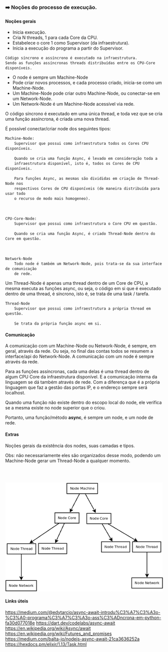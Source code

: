 ### :arrow_right: Noções do processo de execução.

#### Noções gerais

- Inicia execução.
- Cria N threads, 1 para cada Core da CPU.
- Estabelece o core 1 como Supervisor (da infraestrutura).
- Inicia a execução do programa a partir do Supervisor.
```
Código síncrono e assíncrono é executado na infraestrutura.
Sendo as funções assíncronas threads distribuídas entre os CPU-Core disponíveis.
```
- O node é sempre um Machine-Node
- Pode criar novos processos, e cada processo criado, inicia-se como um Machine-Node.
- Um Machine-Node pode criar outro Machine-Node, ou conectar-se em um Network-Node.
- Um Network-Node é um Machine-Node acessível via rede.


O código síncrono é executado em uma única thread, e toda vez que se cria uma função assíncrona, é criada uma nova thread.

É possível conectar/criar node dos seguintes tipos:

```
Machine-Node:
    Supervisor que possui como infraestrutura todos os Cores CPU disponíveis.
    
    Quando se cria uma função Async, é levado em consideração toda a 
    infraestrutura disponível, isto é, todos os Cores de CPU disponíveis.

    Para funções Async, as mesmas são divididas em criação de Thread-Node nos
    respectivos Cores de CPU disponíveis (de maneira distribuída para usar todo
    o recurso de modo mais homogeneo).



CPU-Core-Node:
    Supervisor que possui como infraestrutura o Core CPU em questão.
    
    Quando se cria uma função Async, é criado Thread-Node dentro do Core em questão.



Network-Node
    Todo node é também um Network-Node, pois trata-se da sua interface de comunicação
    de rede.
```

Um Thread-Node é apenas uma thread dentro de um Core de CPU, a mesma executa as funções async, ou seja, o código em si que é executado dentro de uma thread, é síncrono, isto é, se trata de uma task / tarefa.

```
Thread-Node
    Supervisor que possui como infraestrutura a própria thread em questão.

    Se trata da própria função async em si.

```


#### Comunicação

A comunicação com um Machine-Node ou Network-Node, é sempre, em geral, através da rede. Ou seja, no final das contas todos se resumem a interface/api do Network-Node. A comunicação com um node é sempre através da rede.

Para as funções assíncronas, cada uma delas é uma thread dentro de algum CPU Core da infraestrutura disponível. E a comunicação interna da linguagem se dá também através de rede. Com a diferença que é a própria linguagem que faz a gestão das portas IP, e o endereço sempre será localhost.

Quando uma função não existe dentro do escopo local do node, ele verifica se a mesma existe no node superior que o criou.

Portanto, uma função/método <b>async</b>, é sempre um node, e um node de rede.


#### Extras

Noções gerais da existẽncia dos nodes, suas camadas e tipos.

Obs: não necessariamente eles são organizados desse modo, podendo um Machine-Node gerar um Thread-Node a qualquer momento.

<br><Br>

<p align="center">
    <img src="images/fluxo-4.png" />
</p>


#### Links úteis

https://medium.com/@edytarcio/async-await-introdu%C3%A7%C3%A3o-%C3%A0-programa%C3%A7%C3%A3o-ass%C3%ADncrona-em-python-fa30d077018e
https://dart.dev/codelabs/async-await
https://en.wikipedia.org/wiki/Async/await
https://en.wikipedia.org/wiki/Futures_and_promises
https://medium.com/balta-io/nodejs-async-await-21ca3636252a
https://hexdocs.pm/elixir/1.13/Task.html


